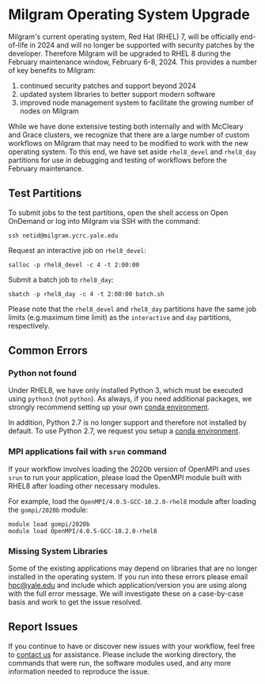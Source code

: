 # Milgram Operating System Upgrade

Milgram's current operating system, Red Hat (RHEL) 7, will be officially end-of-life in 2024 and will no longer be supported with security patches by the developer.
Therefore Milgram will be upgraded to RHEL 8 during the February maintenance window, February 6-8, 2024.
This provides a number of key benefits to Milgram:

1. continued security patches and support beyond 2024
1. updated system libraries to better support modern software
1. improved node management system to facilitate the growing number of nodes on Milgram

While we have done extensive testing both internally and with McCleary and Grace clusters, we recognize that there are a large number of custom workflows on Milgram that may need to be modified to work with the new operating system. To this end, we have set aside `rhel8_devel` and `rhel8_day` partitions for use in debugging and testing of workflows before the February maintenance. 

## Test Partitions

To submit jobs to the test partitions, open the shell access on Open OnDemand or log into Milgram via SSH with the command:

```
ssh netid@milgram.ycrc.yale.edu
```

Request an interactive job on `rhel8_devel`:

```
salloc -p rhel8_devel -c 4 -t 2:00:00 
```

Submit a batch job to `rhel8_day`:

```
sbatch -p rhel8_day -c 4 -t 2:00:00 batch.sh
```

Please note that the `rhel8_devel` and `rhel8_day` partitions have the same job limits (e.g.maximum time limit) as the `interactive` and `day` partitions, respectively.   

## Common Errors

### Python not found

Under RHEL8, we have only installed Python 3, which must be executed using `python3` (not `python`). 
As always, if you need additional packages, we strongly recommend setting up your own [conda environment](/clusters-at-yale/guides/conda/).

In addition, Python 2.7 is no longer support and therefore not installed by default. 
To use Python 2.7, we request you setup a [conda environment](/clusters-at-yale/guides/conda/).

### MPI applications fail with `srun` command

If your workflow involves loading the 2020b version of OpenMPI and uses `srun` to run your application, please load the OpenMPI module built with RHEL8 after loading other necessary modules.

For example, load the `OpenMPI/4.0.5-GCC-10.2.0-rhel8` module after loading the `gompi/2020b` module:

```
module load gompi/2020b
module load OpenMPI/4.0.5-GCC-10.2.0-rhel8
```
  
### Missing System Libraries

Some of the existing applications may depend on libraries that are no longer installed in the operating system.
If you run into these errors please email [hpc@yale.edu](mailto:hpc@yale.edu) and include which application/version you are using along with the full error message.
We will investigate these on a case-by-case basis and work to get the issue resolved.

## Report Issues

If you continue to have or discover new issues with your workflow, feel free to [contact us](/) for assistance. Please include the working directory, the commands that were run, the software modules used, and any more information needed to reproduce the issue.

